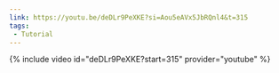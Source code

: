 ```yaml
---
link: https://youtu.be/deDLr9PeXKE?si=Aou5eAVx5JbRQnl4&t=315
tags:
 - Tutorial
---
```

{% include video id="deDLr9PeXKE?start=315" provider="youtube" %}
